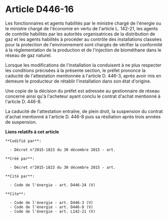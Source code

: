 # Article D446-16

Les fonctionnaires et agents habilités par le ministre chargé de l'énergie ou le ministre chargé de l'économie en vertu de
l'article L. 142-21, les agents de contrôle habilités par les autorités organisatrices de la distribution de gaz et les
agents habilités à procéder au contrôle des installations classées pour la protection de l'environnement sont chargés de
vérifier la conformité à la réglementation de la production et de l'injection de biométhane dans le réseau de gaz naturel. 

Lorsque les modifications de l'installation la conduisent à ne plus respecter les conditions précisées à la présente section,
le préfet prononce la caducité de l'attestation mentionnée à l'article D. 446-3, après avoir mis en demeure le producteur de
rétablir l'installation dans son état d'origine. 

Une copie de la décision du préfet est adressée au gestionnaire de réseau concerné ainsi qu'à l'acheteur ayant conclu le
contrat d'achat mentionné à l'article D. 446-8. 

La caducité de l'attestation entraîne, de plein droit, la suspension du contrat d'achat mentionné à l'article D. 446-8 puis
sa résiliation après trois années de suspension.

**Liens relatifs à cet article**

	**Codifié par**:

	  - Décret n°2015-1823 du 30 décembre 2015 - art.

	**Créé par**:

	  - Décret n°2015-1823 du 30 décembre 2015 - art.

	**Cité par**:

	  - Code de l'énergie - art. D446-24 (V)

	**Cite**:

	  - Code de l'énergie - art. D446-3 (V)
	  - Code de l'énergie - art. D446-8 (V)
	  - Code de l'énergie - art. L142-21 (V)
